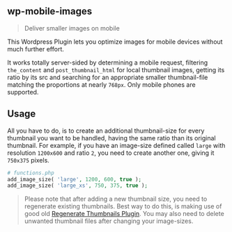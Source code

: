 wp-mobile-images
----------------

> Deliver smaller images on mobile

This Wordpress Plugin lets you optimize images for mobile devices without much further effort.


It works totally server-sided by determining a mobile request, filtering `the_content` and `post_thumbnail_html` for local thumbnail images, getting its ratio by its src and searching for an appropriate smaller thumbnail-file matching the proportions at nearly `768px`.
Only mobile phones are supported.

## Usage

All you have to do, is to create an additional thumbnail-size for every thumbnail you want to be handled, having the same ratio than its original thumbnail.
For example, if you have an image-size defined called `large` with resolution `1200x600` and ratio `2`, you need to create another one, giving it `750x375` pixels.

```php
# functions.php
add_image_size( 'large', 1200, 600, true );
add_image_size( 'large_xs', 750, 375, true );
```

> Please note that after adding a new thumbnail size, you need to regenerate existing thumbnails. Best way to do this, is making use of good old [Regenerate Thumbnails Plugin](https://wordpress.org/plugins/regenerate-thumbnails/). You may also need to delete unwanted thumbnail files after changing your image-sizes.

